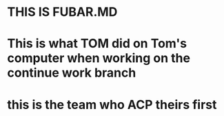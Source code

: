 # THIS IS FUBAR.MD
# This is what TOM did on Tom's computer when working on the continue work branch
# this is the team who ACP theirs first